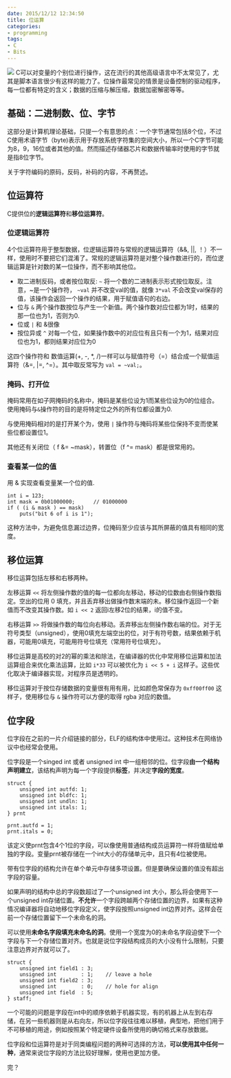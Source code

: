 ```yaml
---
date: 2015/12/12 12:34:50
title: 位运算
categories:
- programming
tags:
- C
- Bits
---
```

![](/images/clang.gif)
C可以对变量的个别位进行操作，这在流行的其他高级语言中不太常见了，尤其是脚本语言很少有这样的能力了。位操作最常见的情景是设备控制的驱动程序，每一位都有特定的含义；数据的压缩与解压缩，数据加密解密等等。

## 基础：二进制数、位、字节
这部分是计算机理论基础，只提一个有意思的点：一个字节通常包括8个位，不过C使用术语字节（byte)表示用于存放系统字符集的空间大小，所以一个C字节可能为8，9，16位或者其他的值。然而描述存储器芯片和数据传输率时使用的字节就是指8位字节。

关于字符编码的原码，反码，补码的内容，不再赘述。


## 位运算符
C提供位的**逻辑运算符**和**移位运算符**。

### 位逻辑运算符
4个位运算符用于整型数据，位逻辑运算符与常规的逻辑运算符（&&, ||, ！）不一样，使用时不要把它们混淆了。常规的逻辑运算符是对整个操作数进行的，而位逻辑运算是针对数的某一位操作，而不影响其他位。

- 取二进制反码，或者按位取反: `~` 将一个数的二进制表示形式按位取反。注意，~是一个操作符， `~val` 并不改变val的值，就像 `3*val` 不会改变val保存的值，该操作会返回一个操作的结果，用于赋值语句的右边。
- 位与 `&` 两个操作数按位与产生一个新值。两个操作数对应位都为1时，结果的那一位也为1，否则为0.
- 位或 `|` 和 &很像
- 按位异或 `^` 对每一个位，如果操作数中的对应位有且只有一个为1，结果对应位也为1，都则结果对应位为0

这四个操作符和 数值运算(+, -, *, /)一样可以与赋值符号（=）结合成一个赋值运算符（&=, |=, ^=）。其中取反常写为 `val = ~val;`。

### 掩码、打开位
掩码常用在如子网掩码的名称中，掩码是某些位设为1而某些位设为0的位组合。使用掩码与`&`操作符的目的是将特定位之外的所有位都设置为0.

与使用掩码相对的是打开某个为，使用 `|` 操作符与掩码将某些位保持不变而使某些位都设置位1。

其他还有关闭位（ f &= ~mask），转置位（f ^= mask）都是很常用的。

### 查看某一位的值
用 & 实现查看变量某一个位的值.

```
int i = 123;
int mask = 0b01000000;		// 01000000
if ( (i & mask ) == mask)
	puts("bit 6 of i is 1");
```
这种方法中，为避免信息漏过边界，位掩码至少应该与其所屏蔽的值具有相同的宽度。

## 移位运算
移位运算包括左移和右移两种。

左移运算 `<<` 将左侧操作数的值的每一位都向左移动，移动的位数由右侧操作数指定。空出的位用 0 填充，并且丢弃移出做操作数末端的未。移位操作返回一个新值而不改变其操作数。如 `i << 2` 返回i左移2位的结果，i的值不变。

右移运算 `>>` 将做操作数的每位向右移动。丢弃移出左侧操作数右端的位。对于无符号类型（unsigned），使用0填充左端空出的位，对于有符号数，结果依赖于机器，可能用0填充，可能用符号位填充（常用符号位填充）。

移位运算是高校的对2的幂的乘法和除法，在编译器的优化中常用移位运算和加法运算组合来优化乘法运算，比如 `i*33` 可以被优化为 `i << 5 + i` 这样子。这些优化取决于编译器实现，对程序员是透明的。

移位运算对于按位存储数据的变量很有用有用，比如颜色常保存为 `0xff00ff00` 这样子，使用移位与 `&` 操作符可以方便的取得 rgba 对应的数值。

## 位字段
位字段在之前的一片介绍链接的部分，ELF的结构体中使用过。这种技术在网络协议中也经常会使用。

位字段是一个singed int 或者 unsigned int 中一组相邻的位。位字段**由一个结构声明建立**，该结构声明为每一个字段提供**标签**，并决定**字段的宽度**。

```
struct {
	unsigned int autfd: 1;
	unsigned int bldfc: 1;
	unsigned int undln: 1;
	unsigned int itals: 1;
} prnt

prnt.autfd = 1;
prnt.itals = 0;
```
该定义使prnt包含4个1位的字段，可以像使用普通结构成员运算符一样将值赋给单独的字段。变量prnt被存储在一个int大小的存储单元中，且只有4位被使用。

带有位字段的结构允许在单个单元中存储多项设置。但是要确保设置的值没有超出字段的容量。

如果声明的结构中总的字段数超过了一个unsigned  int 大小，那么将会使用下一个unsigned int存储位置。**不允许**一个字段跨越两个存储位置的边界，如果有这种情况编译器将自动地移位字段定义，使字段按照unsigned int边界对齐。这样会在前一个存储位置留下一个未命名的洞。

可以使用**未命名字段填充未命名的洞**。使用一个宽度为0的未命名字段迫使下一个字段与下一个存储位置对齐。也就是说位字段结构成员的大小没有什么限制，只要注意边界对齐就可以了。

```
struct {
	unsigned int field1	: 3;
	unsigned int 		: 1;	// leave a hole
	unsigned int field2	: 3;
	unsigned int		: 0;	// hole for align
	unsigned int field	: 5;
} staff;
```
一个可能的问题是字段在int中的顺序依赖于机器实现，有的机器上从左到右存储，在另一些机器则是从右向左，所以位字段往往难以移植，典型地，把他们用于不可移植的用途，例如按照某个特定硬件设备所使用的确切格式来存放数据。


位字段和位运算符是对于同类编程问题的两种可选择的方法，**可以使用其中任何一种**，通常来说位字段的方法比较好理解，使用也更加方便。


完？
